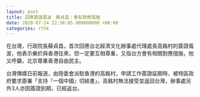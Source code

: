 ```yaml
---
layout: post
title: 回應簽證風波　蘇貞昌：會有對應措施
date: 2020-07-24 22:38:05.000000000 +08:00
categories: rthk
---
```


在台灣，行政院長蘇貞昌，首次回應台北經濟文化辦事處代理處長高銘村的簽證風波，他表示樂於與香港往來，但一定要互相尊重，又指台方會有相關對應措施，他又呼籲，北京尊重香港自由民主。

台灣傳媒日前報道，由陸委會派駐香港的高銘村，申請工作簽證延期時，被特區政府要求簽署「支持『一個中國』切結書」，高銘村無法接受並返回台灣，辦事處另外3人亦因簽證到期，已經返台。
